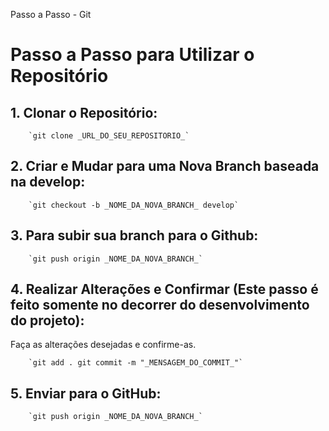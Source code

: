   Passo a Passo - Git

Passo a Passo para Utilizar o Repositório
=========================================

1\. Clonar o Repositório:
-------------------------

        `git clone _URL_DO_SEU_REPOSITORIO_`
        
    

2\. Criar e Mudar para uma Nova Branch baseada na develop:
---------------------------------------

        `git checkout -b _NOME_DA_NOVA_BRANCH_ develop`
        
3\. Para subir sua branch para o Github:
---------------------------------------

        `git push origin _NOME_DA_NOVA_BRANCH_`    

4\. Realizar Alterações e Confirmar (Este passo é feito somente no decorrer do desenvolvimento do projeto):
------------------------------------

Faça as alterações desejadas e confirme-as.

        `git add . git commit -m "_MENSAGEM_DO_COMMIT_"`
        
    

5\. Enviar para o GitHub:
-------------------------

        `git push origin _NOME_DA_NOVA_BRANCH_`
